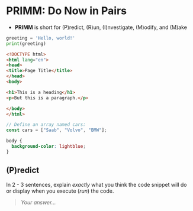# PRIMM: Do Now in Pairs

- **PRIMM** is short for (P)redict, (R)un, (I)nvestigate, (M)odify, and (M)ake

```python
greeting = 'Hello, world!'
print(greeting)
```

```html
<!DOCTYPE html>
<html lang="en">
<head>
<title>Page Title</title>
</head>
<body>

<h1>This is a heading</h1>
<p>But this is a paragraph.</p>

</body>
</html>
```

```javascript
// Define an array named cars:
const cars = ["Saab", "Volvo", "BMW"];
```
```css
body {
  background-color: lightblue;
}
```

## (P)redict
In 2 - 3 sentences, explain *exactly* what you think the code snippet will do or display when you execute (*run*) the code.   

> *Your answer...*
